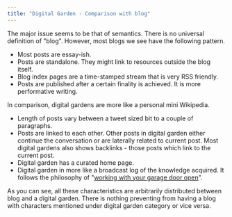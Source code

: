 ```yaml
---
title: "Digital Garden - Comparison with blog"
---
```




The major issue seems to be that of semantics. There is no universal definition of "blog". However, most blogs we see have the following pattern.

- Most posts are essay-ish.
- Posts are standalone. They might link to resources outside the blog itself.
- Blog index pages are a time-stamped stream that is very RSS friendly.
- Posts are published after a certain finality is achieved. It is more performative writing.

In comparison, digital gardens are more like a personal mini Wikipedia.

- Length of posts vary between a tweet sized bit to a couple of paragraphs.
- Posts are linked to each other. Other posts in digital garden either continue the conversation or are laterally related to current post. Most digital gardens also shows backlinks - those posts which link to the current post.
- Digital garden has a curated home page.
- Digital garden in more like a broadcast log of the knowledge acquired. It follows the philosophy of "[working with your garage door open][garage-door]".

As you can see, all these characteristics are arbitrarily distributed between blog and a digital garden. There is nothing preventing from having a blog with characters mentioned under digital garden category or vice versa.

[garage-door]: https://notes.andymatuschak.org/About_these_notes?stackedNotes=z21cgR9K3UcQ5a7yPsj2RUim3oM2TzdBByZu#:~:text=One%20of%20my%20favorite%20ways,from%20Robin%20Sloan%20(below).&text=I%20love%20this%20kind%20of,followings%20over%20the%20long%20term.
